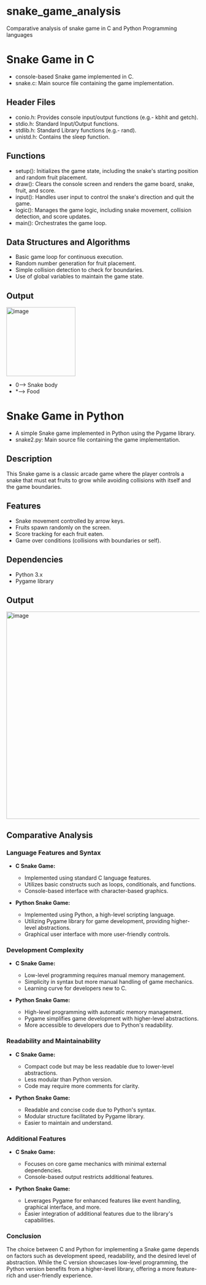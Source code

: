 # snake_game_analysis
Comparative analysis of snake game in C and Python Programming languages

# Snake Game in C
* console-based Snake game implemented in C.
* snake.c: Main source file containing the game implementation.
## Header Files
* conio.h: Provides console input/output functions (e.g.- kbhit and getch).
* stdio.h: Standard Input/Output functions.
* stdlib.h: Standard Library functions (e.g.- rand).
* unistd.h: Contains the sleep function.

## Functions
* setup(): Initializes the game state, including the snake's starting position and random fruit placement.
* draw(): Clears the console screen and renders the game board, snake, fruit, and score.
* input(): Handles user input to control the snake's direction and quit the game.
* logic(): Manages the game logic, including snake movement, collision detection, and score updates.
* main(): Orchestrates the game loop.

## Data Structures and Algorithms
* Basic game loop for continuous execution.
* Random number generation for fruit placement.
* Simple collision detection to check for boundaries.
* Use of global variables to maintain the game state.

## Output
<img width="180" alt="image" src="https://github.com/ArushiCh/snake_game_analysis/assets/116668958/cf7ebe40-a0aa-44a0-ab43-eafe4f85ebae">

* 0--> Snake body
* *--> Food

# Snake Game in Python
* A simple Snake game implemented in Python using the Pygame library.
* snake2.py: Main source file containing the game implementation.

## Description
This Snake game is a classic arcade game where the player controls a snake that must eat fruits to grow while avoiding collisions with itself and the game boundaries.

## Features
* Snake movement controlled by arrow keys.
* Fruits spawn randomly on the screen.
* Score tracking for each fruit eaten.
* Game over conditions (collisions with boundaries or self).

## Dependencies
* Python 3.x
* Pygame library

## Output

<img width="541" alt="image" src="https://github.com/ArushiCh/snake_game_analysis/assets/116668958/7ebbdd44-39d4-46fe-848a-ae3bb6045694">


## Comparative Analysis

### Language Features and Syntax

- **C Snake Game:**
  - Implemented using standard C language features.
  - Utilizes basic constructs such as loops, conditionals, and functions.
  - Console-based interface with character-based graphics.

- **Python Snake Game:**
  - Implemented using Python, a high-level scripting language.
  - Utilizing Pygame library for game development, providing higher-level abstractions.
  - Graphical user interface with more user-friendly controls.

### Development Complexity

- **C Snake Game:**
  - Low-level programming requires manual memory management.
  - Simplicity in syntax but more manual handling of game mechanics.
  - Learning curve for developers new to C.

- **Python Snake Game:**
  - High-level programming with automatic memory management.
  - Pygame simplifies game development with higher-level abstractions.
  - More accessible to developers due to Python's readability.

### Readability and Maintainability

- **C Snake Game:**
  - Compact code but may be less readable due to lower-level abstractions.
  - Less modular than Python version.
  - Code may require more comments for clarity.

- **Python Snake Game:**
  - Readable and concise code due to Python's syntax.
  - Modular structure facilitated by Pygame library.
  - Easier to maintain and understand.

### Additional Features

- **C Snake Game:**
  - Focuses on core game mechanics with minimal external dependencies.
  - Console-based output restricts additional features.

- **Python Snake Game:**
  - Leverages Pygame for enhanced features like event handling, graphical interface, and more.
  - Easier integration of additional features due to the library's capabilities.

### Conclusion

The choice between C and Python for implementing a Snake game depends on factors such as development speed, readability, and the desired level of abstraction. While the C version showcases low-level programming, the Python version benefits from a higher-level library, offering a more feature-rich and user-friendly experience.
  




